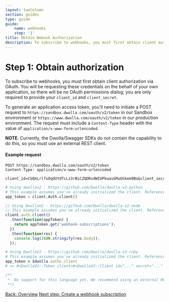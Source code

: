 ```yaml
---
layout: twoColumn
section: guides
type: guide
guide:
    name: webhooks
    step: '1'
title: Obtain Webook Authorization
description: To subscribe to webhooks, you must first obtain client authorization via OAuth by requesting credentials on behalf of your own application.
---
```


# Step 1: Obtain authorization

To subscribe to webhooks, you must first obtain client authorization via OAuth. You will be requesting these credentials on the behalf of your own application, so there will be no OAuth permissions dialog; you are only required to provide your `client_id` and `client_secret`.

To generate an application access token, you'll need to initiate a POST request to `https://sandbox.dwolla.com/oauth/v2/token` in our Sandbox environment or `https://www.dwolla.com/oauth/v2/token` in our production environment. The request must include a `Content-Type` header with the value of `application/x-www-form-urlencoded`.

**NOTE**: Currently, the Dwolla/Swagger SDKs do not contain the capability to do this, so you must use an external REST client.

#### Example request
```raw
POST https://sandbox.dwolla.com/oauth/v2/token
Content-Type: application/x-www-form-urlencoded

client_id=CGQXLrlfuOqdUYdTcLz3rBiCZQDRvdWIUPkwasGMuGhkem9Bo&client_secret=g7QLwvO37aN2HoKx1amekWi8a2g7AIuPbD5CcJSLqXIcDOxfTr&grant_type=client_credentials
```
```python
# Using dwollav2 - https://github.com/Dwolla/dwolla-v2-python
# This example assumes you've already initialized the client. Reference the SDKs page for more information: https://developers.dwolla.com/pages/sdks.html
app_token = client.Auth.client()
```
```javascript
// Using DwollaV2 - https://github.com/Dwolla/dwolla-v2-node
// This example assumes you've already initialized the client. Reference the SDKs page for more information: https://developers.dwolla.com/pages/sdks.html
client.auth.client()
  .then(function(appToken) {
    return appToken.get('webhook-subscriptions');
  })
  .then(function(res) {
    console.log(JSON.stringify(res.body));
  });
```
```ruby
# Using DwollaV2 - https://github.com/Dwolla/dwolla-v2-ruby
# This example assumes you've already initialized the client. Reference the SDKs page for more information: https://developers.dwolla.com/pages/sdks.html
app_token = $dwolla.auths.client
# => #<DwollaV2::Token client=#<DwollaV2::Client id="..." secret="..." environment=:sandbox> access_token="..." expires_in=3600 scope="...">
```
```php
/**
 *  No support for this language yet. We recommend using an external REST client for making OAuth requests.
 **/
```

<nav class="pager-nav">
    <a href="./">Back: Overview</a>
    <a href="create-subscription.html">Next step: Create a webhook subscription</a>
</nav>

